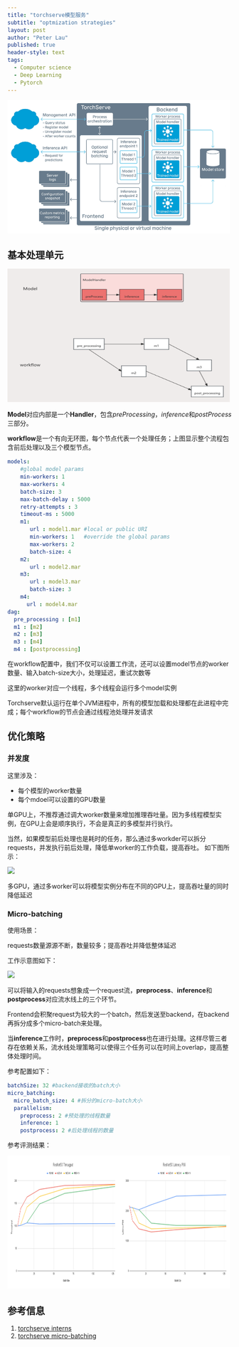 ```yaml
---
title: "torchserve模型服务"
subtitle: "optmization strategies"
layout: post
author: "Peter Lau"
published: true
header-style: text
tags:
  - Computer science
  - Deep Learning
  - Pytorch
---
```



<div>
  <img class="torchserve" src="/img/torchserve/torchserve.jpg" width="500" height="300" alt="torchserve Architecture">
</div>


## 基本处理单元

<div>
  <img class="torchserve" src="/img/torchserve/torchserve_basic_unit.png" width="500" height="300" alt="torchserve Architecture">
</div>

**Model**对应内部是一个**Handler**，包含*preProcessing*，*inference*和*postProcess*三部分。

**workflow**是一个有向无环图，每个节点代表一个处理任务；上图显示整个流程包含前后处理以及三个模型节点。


```Yaml
models:
    #global model params
    min-workers: 1
    max-workers: 4
    batch-size: 3
    max-batch-delay : 5000
    retry-attempts : 3
    timeout-ms : 5000
    m1:
       url : model1.mar #local or public URI
       min-workers: 1   #override the global params
       max-workers: 2
       batch-size: 4
    m2:
       url : model2.mar
    m3:
       url : model3.mar
       batch-size: 3
    m4:
      url : model4.mar
dag:
  pre_processing : [m1]
  m1 : [m2]
  m2 : [m3]
  m3 : [m4]
  m4 : [postprocessing]
```

在workflow配置中，我们不仅可以设置工作流，还可以设置model节点的worker数量、输入batch-size大小，处理延迟，重试次数等

这里的worker对应一个线程，多个线程会运行多个model实例

Torchserve默认运行在单个JVM进程中，所有的模型加载和处理都在此进程中完成；每个workflow的节点会通过线程池处理并发请求


## 优化策略

### 并发度

这里涉及：

+ 每个模型的worker数量
+ 每个mdoel可以设置的GPU数量

单GPU上，不推荐通过调大worker数量来增加推理吞吐量。因为多线程模型实例，在GPU上会是顺序执行，不会是真正的多模型并行执行。

当然，如果模型前后处理也是耗时的任务，那么通过多workder可以拆分requests，并发执行前后处理，降低单worker的工作负载，提高吞吐。
如下图所示：

![](https://mermaid.ink/img/pako:eNpdkM1ugzAQhF_F2jNBNqb8-NBLe2wllB6QGnKwwhJQAVNjK00R714HgtTWJ8_Ot-P1TnBSJYKAs5ZDTV72RU_c2bODxk-LoxmPZLd7JBk7XJT-qFp1IYPGQasTjuNxpTO2MPnKoCbsnxFsRnA38tXIgl-pajR_Y_PgDoHnxmtKEEZb9KBD3cmbhOkGFmBq7LAA4a4lVtK2poCin13bIPt3pbqtUyt7rjdhh1IafG6k-7ojKtmOriqtUW_X_rRRWDZG6dd1ScuuXAz2JeonZXsDgj3Q5R0QE3yB4Iz7PKVhFEZxwpyKPbiCSCPfleKEp2mYsITPHnwvg1E_jmmcphGPkpAmAeXzD1UGexM?type=png)


多GPU，通过多worker可以将模型实例分布在不同的GPU上，提高吞吐量的同时降低延迟

### Micro-batching

使用场景：

requests数量源源不断，数量较多；提高吞吐并降低整体延迟


工作示意图如下：

![](https://mermaid.ink/img/pako:eNp1kD9vgzAQxb8KuplE2OavhyztEqmVonRryGDhIyAFmxpbaor47nUgLFXqyXf3e_fsN0KlJQKHixF9E7wdSxX4czwZ_HI42OEcbDa74EBOvcHe6AqHYWMbg0IG5PyAF4Q-QegDOZCZ2Z9aVaNBVeE6oMtgqfbLprubHuw_ditEn0H0D8SeQewMof9wK4Fb4zCEDk0n7iWMd3kJtsEOS-D-KrEW7mpLKNXkZb1Qn1p3q9Jod2nWwvVSWHxthQ_TE7W4Dr4rnNUfN1WtFMrWavO-xD6n79egkmhetFMWOKXp7AN8hG_gLIq3RR6laZGTKI2yOIQbcELibZ7TJC8oo0nGkmwK4Wd-WbTNCEuzghRxnEQsy-PpF-0NlZg?type=png)

可以将输入的requests想象成一个request流，**preprocess**、**inference**和**postprocess**对应流水线上的三个环节。

Frontend会积聚request为较大的一个batch，然后发送至backend，在backend再拆分成多个micro-batch来处理。

当**inference**工作时，**preprocess**和**postprocess**也在进行处理。这样尽管三者存在依赖关系，流水线处理策略可以使得三个任务可以在时间上overlap，提高整体处理时间。

参考配置如下：
```Yaml
batchSize: 32 #backend接收的batch大小
micro_batching:
  micro_batch_size: 4 #拆分的micro-batch大小
  parallelism:
    preprocess: 2 #预处理的线程数量
    inference: 1
    postprocess: 2 #后处理线程的数量
```


参考评测结果：

<div>
  <img class="miacro-batching" src="/img/torchserve/throughput_latency.png" width="500" height="300" alt="micro-batching">
</div>



## 参考信息

1. [torchserve interns](https://github.com/pytorch/serve/blob/master/docs/internals.md)
2. [torchserve micro-batching](https://github.com/pytorch/serve/blob/master/examples/micro_batching/README.md)
